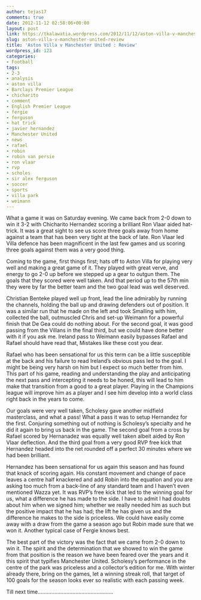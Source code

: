 ```yaml
---
author: tejas17
comments: true
date: 2012-11-12 02:58:06+00:00
layout: post
link: https://tkalawatia.wordpress.com/2012/11/12/aston-villa-v-manchester-united-review/
slug: aston-villa-v-manchester-united-review
title: 'Aston Villa v Manchester United : Review'
wordpress_id: 123
categories:
- Football
tags:
- 2-3
- analysis
- aston villa
- Barclays Premier League
- chicharito
- comment
- English Premier League
- fergie
- ferguson
- hat trick
- javier hernandez
- Manchester United
- news
- rafael
- robin
- robin van persie
- ron vlaar
- rvp
- scholes
- sir alex ferguson
- soccer
- sports
- villa park
- weimann
---
```


What a game it was on Saturday evening. We came back from 2-0 down to win it 3-2 with Chicharito Hernandez scoring a brilliant Ron Vlaar aided hat-trick. It was a great sight to see us score three goals away from home against a team that has been very tight at the back of late. Ron Vlaar led Villa defence has been magnificent in the last few games and us scoring three goals against them was a very good thing.

Coming to the game, first things first; hats off to Aston Villa for playing very well and making a great game of it. They played with great verve, and energy to go 2-0 up before we stepped up a gear to outgun them. The goals that they scored were well taken. And that period up to the 57th min they were by far the better team and the two goal lead was well deserved.

Christian Benteke played well up front, lead the line admirably by running the channels, holding the ball up and drawing defenders out of position. It was a similar run that he made on the left and took Smalling with him, collected the ball, outmuscled Chris and set-up Weimann for a powerful finish that De Gea could do nothing about. For the second goal, it was good passing from the Villans in the final third, but we could have done better with it if you ask me. Ireland pass to Weimann easily bypasses Rafael and Rafael should have read that, Mistakes like these cost you dear.

Rafael who has been sensational for us this term can be a little susceptible at the back and his failure to read Ireland’s obvious pass led to the goal. I might be being very harsh on him but I expect so much better from him. This part of his game, reading and understanding the play and anticipating the next pass and intercepting it needs to be honed, this will lead to him make that transition from a good to a great player. Playing in the Champions league will improve him as a player and I see him develop into a world class right back in the years to come.

Our goals were very well taken, Scholesy gave another midfield masterclass, and what a pass! What a pass it was to setup Hernandez for the first. Conjuring something out of nothing is Scholesy’s specialty and he did it again to bring us back in the game. The second goal from a cross by Rafael scored by Hernanadez was equally well taken albeit aided by Ron Vlaar deflection. And the third goal from a very good RVP free kick that Hernandez headed into the net rounded off a perfect 30 minutes where we had been brilliant.

Hernandez has been sensational for us again this season and has found that knack of scoring again. His constant movement and change of pace leaves a centre half knackered and add Robin into the equation and you are asking too much from a back-line of any standard team and I haven’t even mentioned Wazza yet. It was RVP’s free kick that led to the winning goal for us, what a difference he has made to the side. I have to admit I had doubts about him when we signed him; whether we really needed him as such but the positive impact that he has had; the lift he has given us and the difference he makes to the side is priceless. We could have easily come away with a draw from the game a season ago but Robin made sure that we won it. Another typical case of Fergie knows best.

The best part of the victory was the fact that we came from 2-0 down to win it. The spirit and the determination that we showed to win the game from that position is the reason we have been feared over the years and it this spirit that typifies Manchester United. Scholesy’s performance in the centre of the park was priceless and a collector’s edition for me. With winter already there, bring on the games, let a winning streak roll, that target of 100 goals for the season looks ever so realistic with each passing week.

Till next time…………………………………………..
